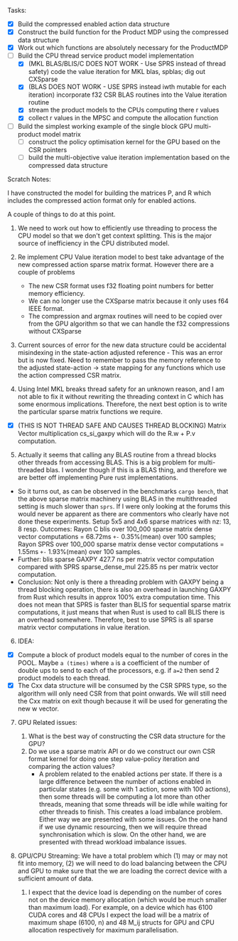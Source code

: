 Tasks:
- [x] Build the compressed enabled action data structure
- [x] Construct the build function for the Product MDP using the compressed data structure
- [x] Work out which functions are absolutely necessary for the ProductMDP
- [ ] Build the CPU thread service product model implementation
    - [x] (MKL BLAS/BLIS/C DOES NOT WORK - Use SPRS instead of thread safety) code the value iteration for MKL blas, spblas; dig out CXSparse
    - [x] (BLAS DOES NOT WORK - USE SPRS instead iwth mutable for each iteration) incorporate f32 CSR BLAS routines into the Value iteration routine
    - [x] stream the product models to the CPUs computing there r values
    - [x] collect r values in the MPSC and compute the allocation function
- [ ] Build the simplest working example of the single block GPU multi-product model matrix
    - [ ] construct the policy optimisation kernel for the GPU based on the CSR pointers
    - [ ] build the multi-objective value iteration implementation based on the compressed data structure

Scratch Notes:

I have constructed the model for building the matrices P, and R which includes the compressed action format
only for enabled actions. 

A couple of things to do at this point. 
1. We need to work out how to efficiently use threading to process the CPU model so that we don't get context splitting. This is the major source of inefficiency in the CPU distributed model. 

2. Re implement CPU Value iteration model to best take advantage of the new compressed action sparse matrix format. However there are a couple of problems
    - The new CSR format uses f32 floating point numbers for better memory efficiency. 
    - We can no longer use the CXSparse matrix because it only uses f64 IEEE format. 
    - The compression and argmax routines will need to be copied over from the GPU algorithm so that we can handle the f32 compressions without CXSparse

3. Current sources of error for the new data structure could be accidental misindexing in the state-action adjusted reference - This was an error but is now fixed. Need to remember to pass the memory reference to the adjusted state-action -> state mapping for any functions which use the action compressed CSR matrix. 

4. Using Intel MKL breaks thread safety for an unknown reason, and I am not able to fix it without rewriting the threading context in C which has some enormous implications. Therefore, the next best option is to write the particular sparse matrix functions we require.
- [X] (THIS IS NOT THREAD SAFE AND CAUSES THREAD BLOCKING) Matrix Vector multiplication cs_si_gaxpy which will do the R.w + P.v computation.

5. Actually it seems that calling any BLAS routine from a thread blocks other threads from accessing BLAS. This is a big problem  for multi-threaded blas. I wonder though if this is a BLAS thing, and therefore we are better off implementing Pure rust implementations.
- So it turns out, as can be observed in the benchmarks `cargo bench`, that the above sparse matrix machinery using BLAS in the multithreaded setting is much slower than `sprs`. If I were only looking at the forums this would never be apparent as there are commentors who clearly have not done these experiments. Setup 5x5 and 4x6 sparse matrices with nz: 13, 8 resp. Outcomes: Rayon C blis over 100_000 sparse matrix dense vector computations = 68.72ms `+-` 0.35%(mean) over 100 samples; Rayon SPRS over 100_000 sparse matrix dense vector computations = 1.55ms `+-` 1.93%(mean) over 100 samples. 
- Further: blis sparse GAXPY 427.7 ns per matrix vector computation compared with SPRS sparse_dense_mul 225.85 ns per matrix vector computation.
- Conclusion: Not only is there a threading problem with GAXPY being a thread blocking operation, there is also an overhead in launching GAXPY from Rust which results in approx 100% extra computation time. This does not mean that SPRS is faster than BLIS for sequential sparse matrix computations, it just means that when Rust is used to call BLIS there is an overhead somewhere. Therefore, best to use SPRS is all sparse matrix vector computations in value iteration. 

6. IDEA: 
- [x] Compute a block of product models equal to the number of cores in the POOL. Maybe `a (times)` where `a` is a coefficient of the number of double ups to send to each of the processors, e.g. if `a=2` then send 2 product models to each thread.
- [x] The Cxx data structure will be consumed by the CSR SPRS type, so the algorithm will only need CSR from that point onwards. We will still need the Cxx matrix on exit though because it will be used for generating the new w vector.

7. GPU Related issues:
    1. What is the best way of constructing the CSR data structure for the GPU?
    2. Do we use a sparse matrix API or do we construct our own CSR format kernel for doing one step value-policy iteration and comparing the action values?
        - A problem related to the enabled actions per state. If there is a large difference between the number of actions enabled in particular states (e.g. some with 1 action, some with 100 actions), then some threads will be computing a lot more than other threads, meaning that some threads will be idle while waiting for other threads to finish. This creates a load imbalance problem. Either way we are presented with some issues. On the one hand if we use dynamic resourcing, then we will require thread synchronisation which is slow. On the other hand, we are presented with thread workload imbalance issues. 

8. GPU/CPU Streaming:
We have a total problem which (1) may or may not fit into memory, (2) we will need to do load balancing between the CPU and GPU to make sure that the we are loading the correct device with a sufficient amount of data.
    1. I expect that the device load is depending on the number of cores not on the device memory allocation (which would be much smaller than maximum load). For example, on a device which has 6100 CUDA cores and 48 CPUs I expect the load will be a matrix of maximum shape (6100, n) and 48 M_ij structs for GPU and CPU allocation respectively for maximum parallelisation. 
